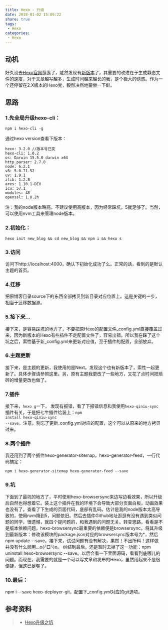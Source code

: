 ```yaml
---
title: Hexo - 升级
date: 2018-01-02 15:09:22
share: true
tags:
 - Hexo
categories:
 - Hexo
---
```


## 动机
好久没去[Hexo官网](https://hexo.io/)逛逛了，陡然发现有[新版本](https://hexo.io/news/2016/02/28/hexo-3-2-released/)了，其重要的改进在于生成静态文件的速度，对于文章越写越多，生成时间越来越长的我，是个极大的诱惑。作为一个还停留在2.X版本的Hexo党，毅然决然地要尝一下鲜。

## 思路

### 1.先全局升级hexo-cli：

```
npm i hexo-cli -g
```

通过hexo version查看下版本：

```
hexo: 3.2.0 //版本号已变
hexo-cli: 1.0.2
os: Darwin 15.5.0 darwin x64
http_parser: 2.7.0
node: 6.2.1 
v8: 5.0.71.52
uv: 1.9.1
zlib: 1.2.8
ares: 1.10.1-DEV
icu: 57.1
modules: 48
openssl: 1.0.2h
```

注：我的node版本略高，不建议使用高版本，因为经常踩坑，5就足够了。当然，可以使用nvm工具来管理node版本。

### 2.初始化：

```
hexo init new_blog && cd new_blog && npm i && hexo s
```

### 3.访问

访问下http://localhost:4000，确认下初始化成功了么。正常的话，看到的是默认主题的首页。

### 4.迁移
把原博客目录source下的东西全部拷贝到新目录对应位置上。这是关键的一步，相当于迁移数据源。

### 5.接下来...
接下来，是容易踩坑的地方了，不要把原Hexo的配置文件_config.yml直接覆盖过来，因为新版本的Hexo有些插件不走配置文件了，容易出错。所以我在踩了这个坑之后，索性基于新_config.yml来更新对应值，至于插件的配置，全部放弃。

### 6.主题更新
接下来，是主题的更新，我使用的是Next。发现这个也有新版本了，索性一起更新了。具体步骤请参照这里。另，原有主题我更改了一些地方，又花了点时间把琐碎的增量更改也做了。

### 7.插件
接下来，<code>hexo g</code>一下，
发现有报错，看了下报错信息和我使用<code>hexo-qiniu-sync</code>插件有关，于是把七牛插件给装上：<code>npm install hexo-qiniu-sync --save</code>。注意，别忘了更新_config.yml对应的配置，这个可以从原来的地方拷贝过来。

### 8.两个插件

我还用到了两个插件hexo-generator-sitemap，hexo-generator-feed，一行代码搞定：
```
npm i hexo-generator-sitemap hexo-generator-feed --save
```

### 9.坑

下面到了最坑的地方了，平时使用hexo-browsersync来边写边看效果，所以升级后自然也得想着它。装上这个插件在我的环境下会导致大部分页面白板，动画效果也没有了。查看了下生成的页面代码，底部有乱码。估计是我的node版本太高导致的，使用nvm降到5，问题依旧。然后去插件Github地址逛逛有没有遇到类似问题的同学，很遗憾，就四个提问题的，和我遇到的问题无关。转变思路，看看是不是版本依赖问题，hexo-browsersync最重要的依赖便是browsersync，将其升级到最新版本：修改该模块的package.json对应的browsersync版本号为*，然后npm update --save。接下来，试试问题有没有解决，果然！不出所料！这样做并没有什么卵用…o(╯□╰)o。
纠结到最后，还是暂时去掉了这一功能：npm uninstall hexo-browsersync --save。以后会看一下里面源码，看看到底哪儿的问题。而现在，我需要的就是一个可以写文章和发布的Hexo，虽然用起来不是很便捷，但这已足够了。

### 10.最后：
npm i --save hexo-deployer-git，配置下_config.yml对应的git选项。

## 参考资料
> - [Hexo升级之坑](http://zerosoul.github.io/2016/06/15/upgrade-hexo-to-3-2/)